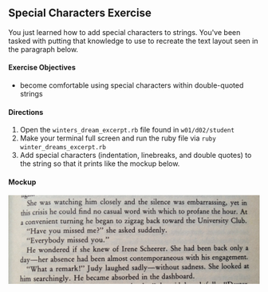 ## Special Characters Exercise

You just learned how to add special characters to strings. You've been tasked with putting that knowledge to use to recreate the text layout seen in the paragraph below.

#### Exercise Objectives

- become comfortable using special characters within double-quoted strings


#### Directions

1. Open the `winters_dream_excerpt.rb` file found in `w01/d02/student`
1. Make your terminal full screen and run the ruby file via `ruby winter_dreams_excerpt.rb`
1. Add special characters (indentation, linebreaks, and double quotes) to the string so that it prints like the mockup below.

#### Mockup

![image](../../../screenshots/winter_dreams.JPG)
